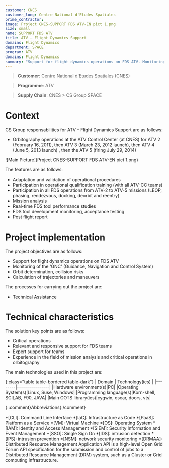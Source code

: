 ```yaml
---
customer: CNES
customer_long: Centre National d'Etudes Spatiales
prime_contractor: 
image: Project CNES-SUPPORT FDS ATV-EN pict 1.png
size: small
name: SUPPORT FDS ATV
title: ATV – Flight Dynamics Support
domains: Flight Dynamics
department: SPACE
program: ATV
domains: Flight Dynamics
summary: "Support for flight dynamics operations on FDS ATV. Monitoring of the 'GNC' (Guidance, Navigation and Control System). Orbit determination, collision risks. Calculation of trajectories and maneuvers"
---
```


> __Customer__\: Centre National d'Etudes Spatiales (CNES)

> __Programme__\: ATV

> __Supply Chain__\: CNES >  CS Group SPACE


# Context


CS Group responsabilities for ATV – Flight Dynamics Support are as follows:
* Orbitography operations at the ATV Control Center (at CNES) for ATV 2 (February 16, 2011), then ATV 3 (March 23, 2012 launch), then ATV 4 (June 5, 2013 launch) , then the ATV 5 (firing July 29, 2014)

![Main Picture](Project CNES-SUPPORT FDS ATV-EN pict 1.png)

The features are as follows:
* Adaptation and validation of operational procedures
* Participation in operational qualification training (with all ATV-CC teams)
* Participation in all FDS operations from ATV-2 to ATV-5 missions (LEOP, phasing, rendezvous, docking, deorbit and reentry)
* Mission analysis
* Real-time FDS tool performance studies
* FDS tool development monitoring, acceptance testing
* Post flight report

# Project implementation

The project objectives are as follows:
* Support for flight dynamics operations on FDS ATV
* Monitoring of the 'GNC' (Guidance, Navigation and Control System)
* Orbit determination, collision risks
* Calculation of trajectories and maneuvers

The processes for carrying out the project are:
* Technical Assistance

# Technical characteristics

The solution key points are as follows:
* Critical operations
* Relevant and responsive support for FDS teams
* Expert support for teams
* Experience in the field of mission analysis and critical operations in orbitography



The main technologies used in this project are:

{:class="table table-bordered table-dark"}
| Domain | Technology(ies) |
|--------|----------------|
|Hardware environment(s)|PC|
|Operating System(s)|Linux, Suse, Windows|
|Programming language(s)|Korn-shell, SCILAB, F90, JAVA|
|Main COTS library(ies)|cygwin, oscar, doors, vts|



{::comment}Abbreviations{:/comment}

*[CLI]: Command Line Interface
*[IaC]: Infrastructure as Code
*[PaaS]: Platform as a Service
*[VM]: Virtual Machine
*[OS]: Operating System
*[IAM]: Identity and Access Management
*[SIEM]: Security Information and Event Management
*[SSO]: Single Sign On
*[IDS]: intrusion detection
*[IPS]: intrusion prevention
*[NSM]: network security monitoring
*[DRMAA]: Distributed Resource Management Application API is a high-level Open Grid Forum API specification for the submission and control of jobs to a Distributed Resource Management (DRM) system, such as a Cluster or Grid computing infrastructure.
